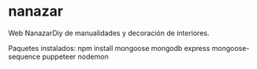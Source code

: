 # nanazar
Web NanazarDiy de manualidades y decoración de interiores.

Paquetes instalados: 
npm install mongoose mongodb express mongoose-sequence puppeteer nodemon


